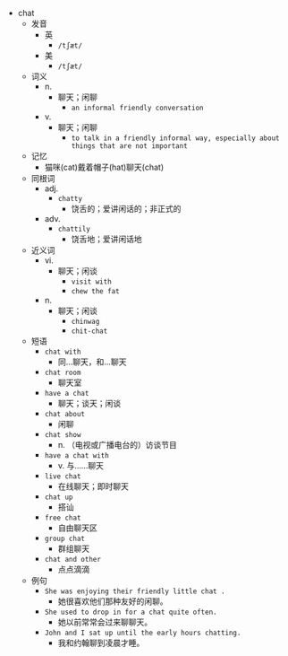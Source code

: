 - chat
  - 发音
    - 英
      - `/tʃæt/`
    - 美
      - `/tʃæt/`
  - 词义
    - n.
      - 聊天；闲聊
        - `an informal friendly conversation`
    - v.
      - 聊天；闲聊
        - `to talk in a friendly informal way, especially about things that are not important`
  - 记忆
    - 猫咪(cat)戴着帽子(hat)聊天(chat)
  - 同根词
    - adj.
      - `chatty`
        - 饶舌的；爱讲闲话的；非正式的
    - adv.
      - `chattily`
        - 饶舌地；爱讲闲话地
  - 近义词
    - vi.
      - 聊天；闲谈
        - `visit with`
        - `chew the fat`
    - n.
      - 聊天；闲谈
        - `chinwag`
        - `chit-chat`
  - 短语
    - `chat with`
      - 同…聊天，和…聊天 
    - `chat room`
      - 聊天室 
    - `have a chat`
      - 聊天；谈天；闲谈 
    - `chat about`
      - 闲聊 
    - `chat show`
      - n. （电视或广播电台的）访谈节目 
    - `have a chat with`
      - v. 与……聊天 
    - `live chat`
      - 在线聊天；即时聊天 
    - `chat up`
      - 搭讪 
    - `free chat`
      - 自由聊天区 
    - `group chat`
      - 群组聊天 
    - `chat and other`
      - 点点滴滴 
  - 例句
    - `She was enjoying their friendly little chat .`
      - 她很喜欢他们那种友好的闲聊。
    - `She used to drop in for a chat quite often.`
      - 她以前常常会过来聊聊天。
    - `John and I sat up until the early hours chatting.`
      - 我和约翰聊到凌晨才睡。

